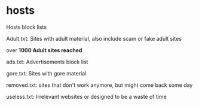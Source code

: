 # hosts
Hosts block lists

Adult.txt: Sites with adult material, also include scam or fake adult sites

over **1000 Adult sites reached**

ads.txt: Advertisements block list

gore.txt: Sites with gore material

removed.txt: sites that don't work anymore, but might come back some day

useless.txt: Irrelevant websites or designed to be a waste of time
